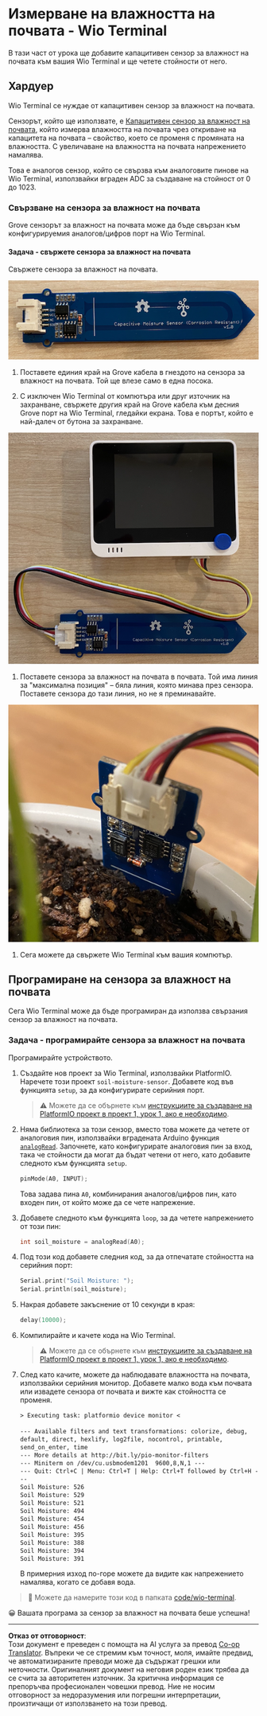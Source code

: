 <!--
CO_OP_TRANSLATOR_METADATA:
{
  "original_hash": "0d55caa8c23d73635b7559102cd17b8a",
  "translation_date": "2025-08-28T11:05:27+00:00",
  "source_file": "2-farm/lessons/2-detect-soil-moisture/wio-terminal-soil-moisture.md",
  "language_code": "bg"
}
-->
# Измерване на влажността на почвата - Wio Terminal

В тази част от урока ще добавите капацитивен сензор за влажност на почвата към вашия Wio Terminal и ще четете стойности от него.

## Хардуер

Wio Terminal се нуждае от капацитивен сензор за влажност на почвата.

Сензорът, който ще използвате, е [Капацитивен сензор за влажност на почвата](https://www.seeedstudio.com/Grove-Capacitive-Moisture-Sensor-Corrosion-Resistant.html), който измерва влажността на почвата чрез откриване на капацитета на почвата – свойство, което се променя с промяната на влажността. С увеличаване на влажността на почвата напрежението намалява.

Това е аналогов сензор, който се свързва към аналоговите пинове на Wio Terminal, използвайки вграден ADC за създаване на стойност от 0 до 1023.

### Свързване на сензора за влажност на почвата

Grove сензорът за влажност на почвата може да бъде свързан към конфигурируемия аналогов/цифров порт на Wio Terminal.

#### Задача - свържете сензора за влажност на почвата

Свържете сензора за влажност на почвата.

![Grove сензор за влажност на почвата](../../../../../translated_images/grove-capacitive-soil-moisture-sensor.e7f0776cce30e78be5cc5a07839385fd6718857f31b5bf5ad3d0c73c83b2f0ef.bg.png)

1. Поставете единия край на Grove кабела в гнездото на сензора за влажност на почвата. Той ще влезе само в една посока.

1. С изключен Wio Terminal от компютъра или друг източник на захранване, свържете другия край на Grove кабела към десния Grove порт на Wio Terminal, гледайки екрана. Това е портът, който е най-далеч от бутона за захранване.

![Grove сензор за влажност на почвата, свързан към десния порт](../../../../../translated_images/wio-soil-moisture-sensor.46919b61c3f6cb7497662251b29038ee0e57a4c8b9d071feb996c3b0d7f65aaf.bg.png)

1. Поставете сензора за влажност на почвата в почвата. Той има линия за "максимална позиция" – бяла линия, която минава през сензора. Поставете сензора до тази линия, но не я преминавайте.

![Grove сензор за влажност на почвата в почвата](../../../../../translated_images/soil-moisture-sensor-in-soil.bfad91002bda5e960f8c51ee64b02ee59b32c8c717e3515a2c945f33e614e403.bg.png)

1. Сега можете да свържете Wio Terminal към вашия компютър.

## Програмиране на сензора за влажност на почвата

Сега Wio Terminal може да бъде програмиран да използва свързания сензор за влажност на почвата.

### Задача - програмирайте сензора за влажност на почвата

Програмирайте устройството.

1. Създайте нов проект за Wio Terminal, използвайки PlatformIO. Наречете този проект `soil-moisture-sensor`. Добавете код във функцията `setup`, за да конфигурирате серийния порт.

    > ⚠️ Можете да се обърнете към [инструкциите за създаване на PlatformIO проект в проект 1, урок 1, ако е необходимо](../../../1-getting-started/lessons/1-introduction-to-iot/wio-terminal.md#create-a-platformio-project).

1. Няма библиотека за този сензор, вместо това можете да четете от аналоговия пин, използвайки вградената Arduino функция [`analogRead`](https://www.arduino.cc/reference/en/language/functions/analog-io/analogread/). Започнете, като конфигурирате аналоговия пин за вход, така че стойности да могат да бъдат четени от него, като добавите следното към функцията `setup`.

    ```cpp
    pinMode(A0, INPUT);
    ```

    Това задава пина `A0`, комбинирания аналогов/цифров пин, като входен пин, от който може да се чете напрежение.

1. Добавете следното към функцията `loop`, за да четете напрежението от този пин:

    ```cpp
    int soil_moisture = analogRead(A0);
    ```

1. Под този код добавете следния код, за да отпечатате стойността на серийния порт:

    ```cpp
    Serial.print("Soil Moisture: ");
    Serial.println(soil_moisture);
    ```

1. Накрая добавете закъснение от 10 секунди в края:

    ```cpp
    delay(10000);
    ```

1. Компилирайте и качете кода на Wio Terminal.

    > ⚠️ Можете да се обърнете към [инструкциите за създаване на PlatformIO проект в проект 1, урок 1, ако е необходимо](../../../1-getting-started/lessons/1-introduction-to-iot/wio-terminal.md#write-the-hello-world-app).

1. След като качите, можете да наблюдавате влажността на почвата, използвайки серийния монитор. Добавете малко вода към почвата или извадете сензора от почвата и вижте как стойността се променя.

    ```output
    > Executing task: platformio device monitor <
    
    --- Available filters and text transformations: colorize, debug, default, direct, hexlify, log2file, nocontrol, printable, send_on_enter, time
    --- More details at http://bit.ly/pio-monitor-filters
    --- Miniterm on /dev/cu.usbmodem1201  9600,8,N,1 ---
    --- Quit: Ctrl+C | Menu: Ctrl+T | Help: Ctrl+T followed by Ctrl+H ---
    Soil Moisture: 526
    Soil Moisture: 529
    Soil Moisture: 521
    Soil Moisture: 494
    Soil Moisture: 454
    Soil Moisture: 456
    Soil Moisture: 395
    Soil Moisture: 388
    Soil Moisture: 394
    Soil Moisture: 391
    ```

    В примерния изход по-горе можете да видите как напрежението намалява, когато се добавя вода.

> 💁 Можете да намерите този код в папката [code/wio-terminal](../../../../../2-farm/lessons/2-detect-soil-moisture/code/wio-terminal).

😀 Вашата програма за сензор за влажност на почвата беше успешна!

---

**Отказ от отговорност**:  
Този документ е преведен с помощта на AI услуга за превод [Co-op Translator](https://github.com/Azure/co-op-translator). Въпреки че се стремим към точност, моля, имайте предвид, че автоматизираните преводи може да съдържат грешки или неточности. Оригиналният документ на неговия роден език трябва да се счита за авторитетен източник. За критична информация се препоръчва професионален човешки превод. Ние не носим отговорност за недоразумения или погрешни интерпретации, произтичащи от използването на този превод.
